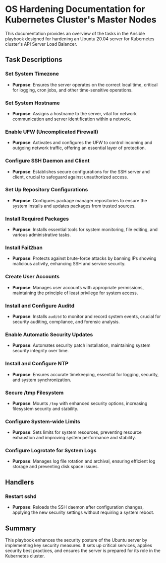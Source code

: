 # OS Hardening Documentation for Kubernetes Cluster's Master Nodes

This documentation provides an overview of the tasks in the Ansible playbook designed for hardening an Ubuntu 20.04 server for Kubernetes cluster's API Server Load Balancer.

## Task Descriptions

### Set System Timezone
- **Purpose**: Ensures the server operates on the correct local time, critical for logging, cron jobs, and other time-sensitive operations.
  
### Set System Hostname
- **Purpose**: Assigns a hostname to the server, vital for network communication and server identification within a network.

### Enable UFW (Uncomplicated Firewall)
- **Purpose**: Activates and configures the UFW to control incoming and outgoing network traffic, offering an essential layer of protection.

### Configure SSH Daemon and Client
- **Purpose**: Establishes secure configurations for the SSH server and client, crucial to safeguard against unauthorized access.

### Set Up Repository Configurations
- **Purpose**: Configures package manager repositories to ensure the system installs and updates packages from trusted sources.

### Install Required Packages
- **Purpose**: Installs essential tools for system monitoring, file editing, and various administrative tasks.

### Install Fail2ban
- **Purpose**: Protects against brute-force attacks by banning IPs showing malicious activity, enhancing SSH and service security.

### Create User Accounts
- **Purpose**: Manages user accounts with appropriate permissions, maintaining the principle of least privilege for system access.

### Install and Configure Auditd
- **Purpose**: Installs `auditd` to monitor and record system events, crucial for security auditing, compliance, and forensic analysis.

### Enable Automatic Security Updates
- **Purpose**: Automates security patch installation, maintaining system security integrity over time.

### Install and Configure NTP
- **Purpose**: Ensures accurate timekeeping, essential for logging, security, and system synchronization.

### Secure /tmp Filesystem
- **Purpose**: Mounts `/tmp` with enhanced security options, increasing filesystem security and stability.

### Configure System-wide Limits
- **Purpose**: Sets limits for system resources, preventing resource exhaustion and improving system performance and stability.

### Configure Logrotate for System Logs
- **Purpose**: Manages log file rotation and archival, ensuring efficient log storage and preventing disk space issues.

## Handlers

### Restart sshd
- **Purpose**: Reloads the SSH daemon after configuration changes, applying the new security settings without requiring a system reboot.

## Summary
This playbook enhances the security posture of the Ubuntu server by implementing key security measures. It sets up critical services, applies security best practices, and ensures the server is prepared for its role in the Kubernetes cluster.